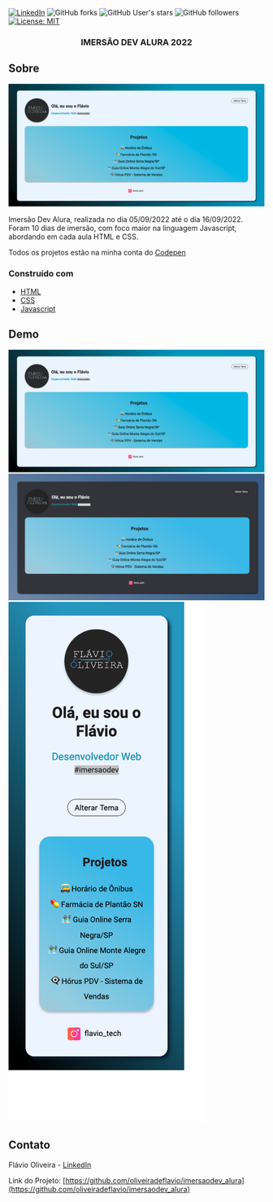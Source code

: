 [![LinkedIn][linkedin-shield]][linkedin-url]
![GitHub forks](https://img.shields.io/github/forks/oliveiradeflavio/imersaodev_alura?style=for-the-badge)
![GitHub User's stars](https://img.shields.io/github/stars/oliveiradeflavio?style=for-the-badge)
![GitHub followers](https://img.shields.io/github/followers/oliveiradeflavio?style=for-the-badge)
[![License: MIT](https://img.shields.io/badge/License-MIT-yellow.svg)](https://github.com/oliveiradeflavio/horus_pdv/blob/main/LICENSE)


<h3 align="center">IMERSÃO DEV ALURA 2022</h3>


<!-- ABOUT THE PROJECT -->
## Sobre 

[![tela inicial][product-screenshot]]()


Imersão Dev Alura, realizada no dia 05/09/2022 até o dia 16/09/2022. Foram 10 dias de imersão, com foco maior na linguagem Javascript, abordando em cada aula HTML e CSS. 

Todos os projetos estão na minha conta do <a href="https://codepen.io/oliveiradeflavio">Codepen</a>


### Construído com

* [HTML](https://www.w3schools.com/html/)
* [CSS](https://www.w3schools.com/css/)
* [Javascript](https://www.javascript.com/)

<!-- USAGE EXAMPLES -->
## Demo

![Web](https://github.com/oliveiradeflavio/imersaodev_alura/blob/main/img/versao_web.png)
![Tema_Dark](https://github.com/oliveiradeflavio/imersaodev_alura/blob/main/img/versao_web_dark.png)
![Mobile](https://github.com/oliveiradeflavio/imersaodev_alura/blob/main/img/versao_mobile.png)


<!-- CONTACT -->
## Contato

Flávio Oliveira - [LinkedIn](https://www.linkedin.com/in/fladoliveira/)

Link do Projeto: [https://github.com/oliveiradeflavio/imersaodev_alura](https://github.com/oliveiradeflavio/imersaodev_alura)



<!-- MARKDOWN LINKS & IMAGES -->
<!-- https://www.markdownguide.org/basic-syntax/#reference-style-links -->
[linkedin-shield]: https://img.shields.io/badge/-LinkedIn-black.svg?style=for-the-badge&logo=linkedin&colorB=555
[linkedin-url]: https://www.linkedin.com/in/fladoliveira/
[product-screenshot]: https://github.com/oliveiradeflavio/imersaodev_alura/blob/main/img/versao_web.png
